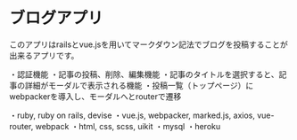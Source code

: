 # ブログアプリ
このアプリはrailsとvue.jsを用いてマークダウン記法でブログを投稿することが出来るアプリです。

・認証機能
・記事の投稿、削除、編集機能
・記事のタイトルを選択すると、記事の詳細がモーダルで表示される機能
・投稿一覧（トップページ）にwebpackerを導入し、モーダルへとrouterで遷移

・ruby, ruby on rails, devise
・vue.js, webpacker, marked.js, axios, vue-router, webpack
・html, css, scss, uikit
・mysql
・heroku








